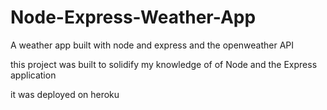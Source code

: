 # Node-Express-Weather-App
A weather app built with node and express and the openweather API

this project was built to solidify my knowledge of of Node and the Express application

it was deployed on heroku 
